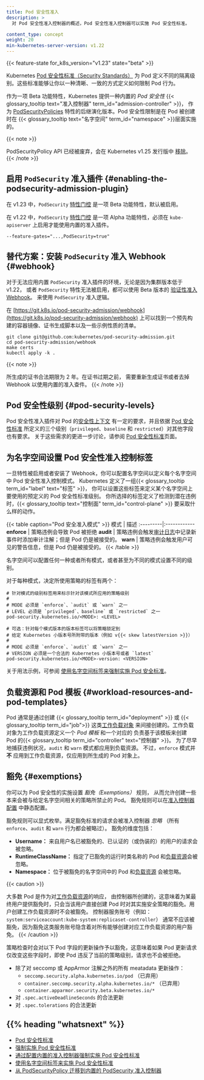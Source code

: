 ```yaml
---
title: Pod 安全性准入
description: >
  对 Pod 安全性准入控制器的概述，Pod 安全性准入控制器可以实施 Pod 安全性标准。

content_type: concept
weight: 20
min-kubernetes-server-version: v1.22
---
```

<!--
reviewers:
- tallclair
- liggitt
title: Pod Security Admission
description: >
  An overview of the Pod Security Admission Controller, which can enforce the Pod Security
  Standards.
content_type: concept
weight: 20
min-kubernetes-server-version: v1.22
-->

<!-- overview -->

{{< feature-state for_k8s_version="v1.23" state="beta" >}}

<!--
The Kubernetes [Pod Security Standards](/docs/concepts/security/pod-security-standards/) define
different isolation levels for Pods. These standards let you define how you want to restrict the
behavior of pods in a clear, consistent fashion.
-->
Kubernetes [Pod 安全性标准（Security Standards）](/zh/docs/concepts/security/pod-security-standards/)
为 Pod 定义不同的隔离级别。这些标准能够让你以一种清晰、一致的方式定义如何限制 Pod 行为。

<!--
As a Beta feature, Kubernetes offers a built-in _Pod Security_ {{< glossary_tooltip
text="admission controller" term_id="admission-controller" >}}, the successor
to [PodSecurityPolicies](/docs/concepts/security/pod-security-policy/). Pod security restrictions
are applied at the {{< glossary_tooltip text="namespace" term_id="namespace" >}} level when pods
are created.
-->
作为一项 Beta 功能特性，Kubernetes 提供一种内置的 _Pod 安全性_ 
{{< glossary_tooltip text="准入控制器" term_id="admission-controller" >}}，
作为 [PodSecurityPolicies](/zh/docs/concepts/security/pod-security-policy/)
特性的后继演化版本。Pod 安全性限制是在 Pod 被创建时在
{{< glossary_tooltip text="名字空间" term_id="namespace" >}}层面实施的。

{{< note >}}
<!--
The PodSecurityPolicy API is deprecated and will be 
[removed](/docs/reference/using-api/deprecation-guide/#v1-25) from Kubernetes in v1.25.
-->
PodSecurityPolicy API 已经被废弃，会在 Kubernetes v1.25 发行版中
[移除](/zh/docs/reference/using-api/deprecation-guide/#v1-25)。
{{< /note >}}

<!-- body -->

<!--
## Enabling the `PodSecurity` admission plugin

In v1.23, the `PodSecurity` [feature gate](/docs/reference/command-line-tools-reference/feature-gates/)
is a Beta feature and is enabled by default.

In v1.22, the `PodSecurity` [feature gate](/docs/reference/command-line-tools-reference/feature-gates/)
is an Alpha feature and must be enabled in `kube-apiserver` in order to use the built-in admission plugin.
-->
## 启用 `PodSecurity` 准入插件   {#enabling-the-podsecurity-admission-plugin}

在 v1.23 中，`PodSecurity` [特性门控](/zh/docs/reference/command-line-tools-reference/feature-gates/)
是一项 Beta 功能特性，默认被启用。

在 v1.22 中，`PodSecurity` [特性门控](/zh/docs/reference/command-line-tools-reference/feature-gates/)
是一项 Alpha 功能特性，必须在 `kube-apiserver` 上启用才能使用内置的准入插件。

```shell
--feature-gates="...,PodSecurity=true"
```

<!--
## Alternative: installing the `PodSecurity` admission webhook {#webhook}

For environments where the built-in `PodSecurity` admission plugin cannot be used,
either because the cluster is older than v1.22, or the `PodSecurity` feature cannot be enabled,
the `PodSecurity` admission logic is also available as a Beta [validating admission webhook](https://git.k8s.io/pod-security-admission/webhook).
-->
## 替代方案：安装 `PodSecurity` 准入 Webhook   {#webhook}

对于无法应用内置 `PodSecurity` 准入插件的环境，无论是因为集群版本低于 v1.22，
或者 `PodSecurity` 特性无法被启用，都可以使用 Beta 版本的
[验证性准入 Webhook](https://git.k8s.io/pod-security-admission/webhook)。
来使用 `PodSecurity` 准入逻辑。

<!--
A pre-built container image, certificate generation scripts, and example manifests
are available at [https://git.k8s.io/pod-security-admission/webhook](https://git.k8s.io/pod-security-admission/webhook).

To install:
-->
在 [https://git.k8s.io/pod-security-admission/webhook](https://git.k8s.io/pod-security-admission/webhook)
上可以找到一个预先构建的容器镜像、证书生成脚本以及一些示例性质的清单。

```shell
git clone git@github.com:kubernetes/pod-security-admission.git
cd pod-security-admission/webhook
make certs
kubectl apply -k .
```

{{< note >}}
<!--
The generated certificate is valid for 2 years. Before it expires,
regenerate the certificate or remove the webhook in favor of the built-in admission plugin.
-->
所生成的证书合法期限为 2 年。在证书过期之前，
需要重新生成证书或者去掉 Webhook 以使用内置的准入查件。
{{< /note >}}

<!--
## Pod Security levels
-->
## Pod 安全性级别   {#pod-security-levels}

<!--
Pod Security admission places requirements on a Pod's [Security
Context](/docs/tasks/configure-pod-container/security-context/) and other related fields according
to the three levels defined by the [Pod Security
Standards](/docs/concepts/security/pod-security-standards): `privileged`, `baseline`, and
`restricted`. Refer to the [Pod Security Standards](/docs/concepts/security/pod-security-standards)
page for an in-depth look at those requirements.
-->
Pod 安全性准入插件对 Pod 的[安全性上下文](/zh/docs/tasks/configure-pod-container/security-context/)
有一定的要求，并且依据 [Pod 安全性标准](/zh/docs/concepts/security/pod-security-standards)
所定义的三个级别（`privileged`、`baseline` 和 `restricted`）对其他字段也有要求。
关于这些需求的更进一步讨论，请参阅
[Pod 安全性标准](/zh/docs/concepts/security/pod-security-standards/)页面。

<!--
## Pod Security Admission labels for namespaces

Once the feature is enabled or the webhook is installed, you can configure namespaces to define the admission
control mode you want to use for pod security in each namespace. Kubernetes defines a set of 
{{< glossary_tooltip term_id="label" text="labels" >}} that you can set to define which of the 
predefined Pod Security Standard levels you want to use for a namespace. The label you select
defines what action the {{< glossary_tooltip text="control plane" term_id="control-plane" >}}
takes if a potential violation is detected:
-->
## 为名字空间设置 Pod 安全性准入控制标签

一旦特性被启用或者安装了 Webhook，你可以配置名字空间以定义每个名字空间中
Pod 安全性准入控制模式。
Kubernetes 定义了一组{{< glossary_tooltip term_id="label" text="标签" >}}，
你可以设置这些标签来定义某个名字空间上要使用的预定义的 Pod 安全性标准级别。
你所选择的标签定义了检测到潜在违例时，{{< glossary_tooltip text="控制面" term_id="control-plane" >}}
要采取什么样的动作。

<!--
{{< table caption="Pod Security Admission modes" >}}
Mode | Description
:---------|:------------
**enforce** | Policy violations will cause the pod to be rejected.
**audit** | Policy violations will trigger the addition of an audit annotation to the event recorded in the [audit log](/docs/tasks/debug/debug-cluster/audit/), but are otherwise allowed.
**warn** | Policy violations will trigger a user-facing warning, but are otherwise allowed.
{{< /table >}}
-->
{{< table caption="Pod 安全准入模式" >}}
模式 | 描述
:---------|:------------
**enforce** | 策略违例会导致 Pod 被拒绝
**audit** | 策略违例会触发[审计日志](/zh/docs/tasks/debug/debug-cluster/audit/)中记录新事件时添加审计注解；但是 Pod 仍是被接受的。
**warn** | 策略违例会触发用户可见的警告信息，但是 Pod 仍是被接受的。
{{< /table >}}

<!--
A namespace can configure any or all modes, or even set a different level for different modes.

For each mode, there are two labels that determine the policy used:
-->
名字空间可以配置任何一种或者所有模式，或者甚至为不同的模式设置不同的级别。

对于每种模式，决定所使用策略的标签有两个：

<!--
# The per-mode level label indicates which policy level to apply for the mode.
#
# MODE must be one of `enforce`, `audit`, or `warn`.
# LEVEL must be one of `privileged`, `baseline`, or `restricted`.
pod-security.kubernetes.io/<MODE>: <LEVEL>

# Optional: per-mode version label that can be used to pin the policy to the
# version that shipped with a given Kubernetes minor version (for example v{{< skew latestVersion >}}).
#
# MODE must be one of `enforce`, `audit`, or `warn`.
# VERSION must be a valid Kubernetes minor version, or `latest`.
pod-security.kubernetes.io/<MODE>-version: <VERSION>
-->
```
# 针对模式的级别标签用来标示针对该模式所应用的策略级别
#
# MODE 必须是 `enforce`、`audit` 或 `warn` 之一
# LEVEL 必须是 `privileged`、baseline` 或 `restricted` 之一
pod-security.kubernetes.io/<MODE>: <LEVEL>

# 可选：针对每个模式版本的版本标签可以将策略锁定到
# 给定 Kubernetes 小版本号所附带的版本（例如 v{{< skew latestVersion >}}）
#
# MODE 必须是 `enforce`、`audit` 或 `warn` 之一
# VERSION 必须是一个合法的 Kubernetes 小版本号或者 `latest`
pod-security.kubernetes.io/<MODE>-version: <VERSION>
```

<!--
Check out [Enforce Pod Security Standards with Namespace Labels](/docs/tasks/configure-pod-container/enforce-standards-namespace-labels) to see example usage.
-->
关于用法示例，可参阅
[使用名字空间标签来强制实施 Pod 安全标准](/zh/docs/tasks/configure-pod-container/enforce-standards-namespace-labels/)。

<!--
## Workload resources and Pod templates

Pods are often created indirectly, by creating a [workload
object](/docs/concepts/workloads/controllers/) such as a {{< glossary_tooltip
term_id="deployment" >}} or {{< glossary_tooltip term_id="job">}}. The workload object defines a
_Pod template_ and a {{< glossary_tooltip term_id="controller" text="controller" >}} for the
workload resource creates Pods based on that template. To help catch violations early, both the
audit and warning modes are applied to the workload resources. However, enforce mode is **not**
applied to workload resources, only to the resulting pod objects.
-->
## 负载资源和 Pod 模板    {#workload-resources-and-pod-templates}

Pod 通常是通过创建 {{< glossary_tooltip term_id="deployment" >}} 或
{{< glossary_tooltip term_id="job">}} 这类[工作负载对象](/zh/docs/concepts/workloads/controllers/)
来间接创建的。工作负载对象为工作负载资源定义一个 _Pod 模板_ 和一个对应的
负责基于该模板来创建 Pod 的{{< glossary_tooltip term_id="controller" text="控制器" >}}。
为了尽早地捕获违例状况，`audit` 和 `warn` 模式都应用到负载资源。
不过，`enforce` 模式并 **不** 应用到工作负载资源，仅应用到所生成的 Pod 对象上。 

<!--
## Exemptions

You can define _exemptions_ from pod security enforcement in order to allow the creation of pods that
would have otherwise been prohibited due to the policy associated with a given namespace.
Exemptions can be statically configured in the
[Admission Controller configuration](/docs/tasks/configure-pod-container/enforce-standards-admission-controller/#configure-the-admission-controller).
-->
## 豁免   {#exemptions}

你可以为 Pod 安全性的实施设置 _豁免（Exemptions）_ 规则，
从而允许创建一些本来会被与给定名字空间相关的策略所禁止的 Pod。
豁免规则可以在[准入控制器配置](/zh/docs/tasks/configure-pod-container/enforce-standards-admission-controller/#configure-the-admission-controller)
中静态配置。

<!--
Exemptions must be explicitly enumerated. Requests meeting exemption criteria are _ignored_ by the
Admission Controller (all `enforce`, `audit` and `warn` behaviors are skipped). Exemption dimensions include:
-->
豁免规则可以显式枚举。满足豁免标准的请求会被准入控制器 _忽略_
（所有 `enforce`、`audit` 和 `warn` 行为都会被略过）。
豁免的维度包括：

<!--
- **Usernames:** requests from users with an exempt authenticated (or impersonated) username are
  ignored.
- **RuntimeClassNames:** pods and [workload resources](#workload-resources-and-pod-templates) specifying an exempt runtime class name are
  ignored.
- **Namespaces:** pods and [workload resources](#workload-resources-and-pod-templates) in an exempt namespace are ignored.
-->
- **Username：** 来自用户名已被豁免的、已认证的（或伪装的）的用户的请求会被忽略。
- **RuntimeClassName：** 指定了已豁免的运行时类名称的 Pod
  和[负载资源](#workload-resources-and-pod-templates)会被忽略。
- **Namespace：** 位于被豁免的名字空间中的 Pod 和[负载资源](#workload-resources-and-pod-templates) 
  会被忽略。

{{< caution >}}
<!--
Most pods are created by a controller in response to a [workload
resource](#workload-resources-and-pod-templates), meaning that exempting an end user will only
exempt them from enforcement when creating pods directly, but not when creating a workload resource.
Controller service accounts (such as `system:serviceaccount:kube-system:replicaset-controller`)
should generally not be exempted, as doing so would implicitly exempt any user that can create the
corresponding workload resource.
-->
大多数 Pod 是作为对[工作负载资源](#workload-resources-and-pod-templates)的响应，
由控制器所创建的，这意味着为某最终用户提供豁免时，只会当该用户直接创建 Pod
时对其实施安全策略的豁免。用户创建工作负载资源时不会被豁免。
控制器服务账号（例如：`system:serviceaccount:kube-system:replicaset-controller`）
通常不应该被豁免，因为豁免这类服务账号隐含着对所有能够创建对应工作负载资源的用户豁免。
{{< /caution >}}

<!--
Updates to the following pod fields are exempt from policy checks, meaning that if a pod update
request only changes these fields, it will not be denied even if the pod is in violation of the
current policy level:
-->
策略检查时会对以下 Pod 字段的更新操作予以豁免，这意味着如果 Pod
更新请求仅改变这些字段时，即使 Pod 违反了当前的策略级别，请求也不会被拒绝。

<!--
- Any metadata updates **except** changes to the seccomp or AppArmor annotations:
  - `seccomp.security.alpha.kubernetes.io/pod` (deprecated)
  - `container.seccomp.security.alpha.kubernetes.io/*` (deprecated)
  - `container.apparmor.security.beta.kubernetes.io/*`
- Valid updates to `.spec.activeDeadlineSeconds`
- Valid updates to `.spec.tolerations`
-->
- 除了对 seccomp 或 AppArmor 注解之外的所有 meatadata 更新操作：
  - `seccomp.security.alpha.kubernetes.io/pod` （已弃用）
  - `container.seccomp.security.alpha.kubernetes.io/*` （已弃用）
  - `container.apparmor.security.beta.kubernetes.io/*`
- 对 `.spec.activeDeadlineSeconds` 的合法更新
- 对 `.spec.tolerations` 的合法更新

## {{% heading "whatsnext" %}}

<!--
- [Pod Security Standards](/docs/concepts/security/pod-security-standards)
- [Enforcing Pod Security Standards](/docs/setup/best-practices/enforcing-pod-security-standards)
- [Enforce Pod Security Standards by Configuring the Built-in Admission Controller](/docs/tasks/configure-pod-container/enforce-standards-admission-controller)
- [Enforce Pod Security Standards with Namespace Labels](/docs/tasks/configure-pod-container/enforce-standards-namespace-labels)
- [Migrate from PodSecurityPolicy to the Built-In PodSecurity Admission Controller](/docs/tasks/configure-pod-container/migrate-from-psp)
-->
- [Pod 安全性标准](/zh/docs/concepts/security/pod-security-standards/)
- [强制实施 Pod 安全性标准](/zh/docs/setup/best-practices/enforcing-pod-security-standards/)
- [通过配置内置的准入控制器强制实施 Pod 安全性标准](/zh/docs/tasks/configure-pod-container/enforce-standards-admission-controller/)
- [使用名字空间标签来实施 Pod 安全性标准](/zh/docs/tasks/configure-pod-container/enforce-standards-namespace-labels/)
- [从 PodSecurityPolicy 迁移到内置的 PodSecurity 准入控制器](/zh/docs/tasks/configure-pod-container/migrate-from-psp/)

